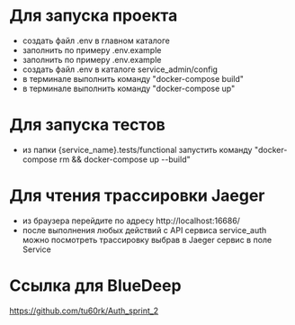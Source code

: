 # Для запуска проекта
- создать файл .env в главном каталоге
- заполнить по примеру .env.example
- заполнить по примеру .env.example
- создать файл .env в каталоге service_admin/config
- в терминале выполнить команду "docker-compose build"
- в терминале выполнить команду "docker-compose up"


# Для запуска тестов
- из папки {service_name}.tests/functional запустить команду "docker-compose rm && docker-compose up --build"


# Для чтения трассировки Jaeger
- из браузера перейдите по адресу http://localhost:16686/
- после выполнения любых действий с API сервиса service_auth можно посмотреть трассировку выбрав в Jaeger сервис в поле Service


# Ссылка для BlueDeep
https://github.com/tu60rk/Auth_sprint_2
